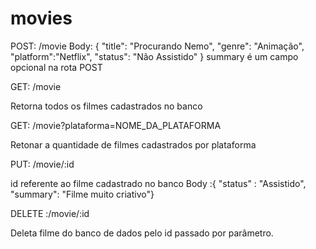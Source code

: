 # movies

POST: /movie
Body: { "title": "Procurando Nemo", "genre": "Animação", "platform":"Netflix", "status": "Não Assistido" }
summary é um campo opcional na rota POST

GET: /movie

Retorna todos os filmes cadastrados no banco

GET: /movie?plataforma=NOME_DA_PLATAFORMA

Retonar a quantidade de filmes cadastrados por plataforma

PUT: /movie/:id

id referente ao filme cadastrado no banco
Body :{ "status" : "Assistido", "summary": "Filme muito criativo"}

DELETE :/movie/:id

Deleta filme do banco de dados pelo id passado por parâmetro.

